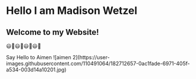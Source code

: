 <!DOCTYPE html>
<html>
<head>
<title> Page Title </title>
<body>
<h1> Hello I am Madison Wetzel </h1>
<h2> Welcome to my Website! </h2>
<p> 😃🤩😃🤩😃🤩😃🤩 </p>
</body>
</head>
</html>
Say Hello to Aimen
![aimen 2](https://user-images.githubusercontent.com/110491064/182712657-0ac1fade-6971-405f-a534-003d14a10201.jpg)
